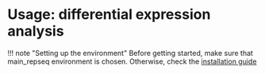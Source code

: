 # Usage: differential expression analysis 

!!! note "Setting up the environment"
    Before getting started, make sure that main_repseq environment is chosen. Otherwise, check the [installation guide](installation.md)